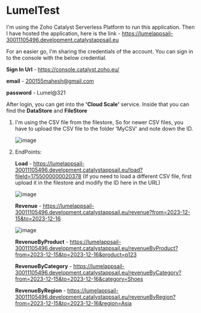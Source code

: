 # LumelTest

I'm using the Zoho Catalyst Serverless Platform to run this application. Then I have hosted the application, here is the link - https://lumelappsail-30011105496.development.catalystappsail.eu

For an easier go, I'm sharing the credentials of the account. You can sign in to the console with the below credential.

**Sign In Url** - https://console.catalyst.zoho.eu/

**email** - 200155mahesh@gmail.com

**password** - Lumel@321

After login, you can get into the **'Cloud Scale'** service. Inside that you can find the **DataStore** and **FileStore**

1. I'm using the CSV file from the filestore, So for newer CSV files, you have to upload the CSV file to the folder 'MyCSV' and note down the ID.
   
   ![image](https://github.com/Mahesh552001/LumelTest/assets/68393025/2b88311d-25ae-4ad1-afd5-e5636e175a88)

2. EndPoints:
   
    **Load** -  https://lumelappsail-30011105496.development.catalystappsail.eu/load?fileId=1755000000020378 (If you need to load a different CSV file, first upload it in the filestore and modify the ID here in the URL)
   
   ![image](https://github.com/Mahesh552001/LumelTest/assets/68393025/02923623-5e01-4a49-a9f6-5cb76cb3537e)

   **Revenue** - https://lumelappsail-30011105496.development.catalystappsail.eu/revenue?from=2023-12-15&to=2023-12-16

   ![image](https://github.com/Mahesh552001/LumelTest/assets/68393025/c0845538-f896-4f07-9b06-1431860abc5f)

   **RevenueByProduct** - https://lumelappsail-30011105496.development.catalystappsail.eu/revenueByProduct?from=2023-12-15&to=2023-12-16&product=p123

   **RevenueByCategory** - https://lumelappsail-30011105496.development.catalystappsail.eu/revenueByCategory?from=2023-12-15&to=2023-12-16&category=Shoes

   **RevenueByRegion** - https://lumelappsail-30011105496.development.catalystappsail.eu/revenueByRegion?from=2023-12-15&to=2023-12-16&region=Asia


